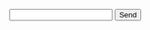 <!DOCTYPE html>
<html lang="en">
  <head>
    <meta charset="UTF-8">
    <meta name="viewport" content="width=device-width, initial-scale=1.0">
    <meta http-equiv="X-UA-Compatible" content="ie=edge">
    <title>HTML 5 Boilerplate</title>
    <link rel="stylesheet" href="style.css">
  </head>
  <body>
    <input type="number" id="yearInput"></input>
    <button onclick="firstDayOfYear(document.getElementById('yearInput').value)">Send</button>
    <div id="year"></div>
    <div id="day"></div>
    <script>
        firstDayOfYear(2018)
        function firstDayOfYear(year){
            fetch("/api/calendar/firstDayOfYear/"+year, {"method": "GET"})
            // response is a RESTful "promise" on any successful fetch
            .then(response => {
            // check for response errors
            if (response.status !== 200) {
                error("GET API response failure: " + response.status)
                return;  // api failure
            }
            // valid response will have JSON data
            response.json().then(data => {
                console.log(data);
                document.getElementById("year").innerText = data.year;
                var dayOfWeek = "Sunday";
                if (data.firstDayOfYear == 1) {
                dayOfWeek = "Monday"
                }
                if (data.firstDayOfYear == 2) {
                dayOfWeek = "Tuesday"
                }
                if (data.firstDayOfYear == 3) {
                dayOfWeek = "Wednesday"
                }
                if (data.firstDayOfYear == 4) {
                dayOfWeek = "Thursday"
                }
                if (data.firstDayOfYear == 5) {
                dayOfWeek = "Friday"
                }
                if (data.firstDayOfYear == 6) {
                dayOfWeek = "Saturday"
                }
                document.getElementById("day").innerText = "The first day of " + data.year + " is a " + dayOfWeek;
            })
            })
            // catch fetch errors (ie Nginx ACCESS to server blocked)
            .catch(err => {
            error(err + " " );
            });
        }
    </script>
  </body>
</html>